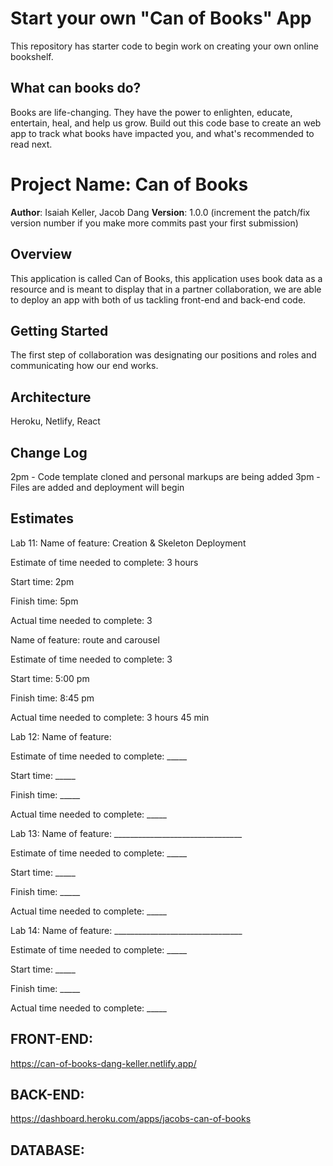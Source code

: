 # Start your own "Can of Books" App

This repository has starter code to begin work on creating your own online bookshelf.

## What can books do?

Books are life-changing. They have the power to enlighten, educate, entertain, heal, and help us grow. Build out this code base to create an web app to track what books have impacted you, and what's recommended to read next.


# Project Name: Can of Books


**Author**: Isaiah Keller, Jacob Dang
**Version**: 1.0.0 (increment the patch/fix version number if you make more commits past your first submission)

## Overview
<!-- Provide a high level overview of what this application is and why you are building it, beyond the fact that it's an assignment for this class. (i.e. What's your problem domain?) -->This application is called Can of Books, this application uses book data as a resource and is meant to display that in a partner collaboration, we are able to deploy an app with both of us tackling front-end and back-end code.

## Getting Started
<!-- What are the steps that a user must take in order to build this app on their own machine and get it running? --> The first step of collaboration was designating our positions and roles and communicating how our end works. 

## Architecture
<!-- Provide a detailed description of the application design. What technologies (languages, libraries, etc) you're using, and any other relevant design information. --> Heroku, Netlify, React

## Change Log
<!-- Use this area to document the iterative changes made to your application as each feature is successfully implemented. Use time stamps. Here's an example:

01-01-2001 4:59pm - Application now has a fully-functional express server, with a GET route for the location resource. -->
2pm - Code template cloned and personal markups are being added
3pm - Files are added and deployment will begin

## Estimates


Lab 11:
Name of feature: Creation & Skeleton Deployment

Estimate of time needed to complete: 3 hours

Start time: 2pm

Finish time: 5pm

Actual time needed to complete: 3

Name of feature: route and carousel

Estimate of time needed to complete: 3

Start time: 5:00 pm

Finish time: 8:45 pm

Actual time needed to complete: 3 hours 45 min

Lab 12:
Name of feature: 

Estimate of time needed to complete: _____

Start time: _____

Finish time: _____

Actual time needed to complete: _____

Lab 13:
Name of feature: ________________________________

Estimate of time needed to complete: _____

Start time: _____

Finish time: _____

Actual time needed to complete: _____

Lab 14:
Name of feature: ________________________________

Estimate of time needed to complete: _____

Start time: _____

Finish time: _____

Actual time needed to complete: _____

## FRONT-END:
https://can-of-books-dang-keller.netlify.app/

## BACK-END:
https://dashboard.heroku.com/apps/jacobs-can-of-books

## DATABASE: